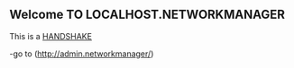 ## Welcome TO LOCALHOST.NETWORKMANAGER

This is a [HANDSHAKE](https://handshake.org/)

-go to (http://admin.networkmanager/)
